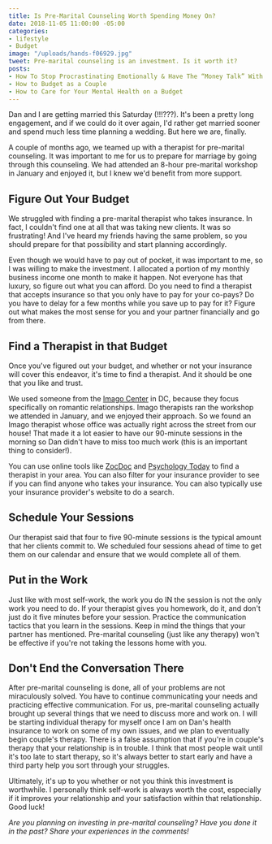 ```yaml
---
title: Is Pre-Marital Counseling Worth Spending Money On?
date: 2018-11-05 11:00:00 -05:00
categories:
- lifestyle
- Budget
image: "/uploads/hands-f06929.jpg"
tweet: Pre-marital counseling is an investment. Is it worth it?
posts:
- How To Stop Procrastinating Emotionally & Have The “Money Talk” With Your S.O.
- How to Budget as a Couple
- How to Care for Your Mental Health on a Budget
---
```


Dan and I are getting married this Saturday (!!!???). It's been a pretty long engagement, and if we could do it over again, I'd rather get married sooner and spend much less time planning a wedding. But here we are, finally.

A couple of months ago, we teamed up with a therapist for pre-marital counseling. It was important to me for us to prepare for marriage by going through this counseling. We had attended an 8-hour pre-marital workshop in January and enjoyed it, but I knew we'd benefit from more support.

## Figure Out Your Budget

We struggled with finding a pre-marital therapist who takes insurance. In fact, I couldn't find one at all that was taking new clients. It was so frustrating! And I've heard my friends having the same problem, so you should prepare for that possibility and start planning accordingly.

Even though we would have to pay out of pocket, it was important to me, so I was willing to make the investment. I allocated a portion of my monthly business income one month to make it happen. Not everyone has that luxury, so figure out what you can afford. Do you need to find a therapist that accepts insurance so that you only have to pay for your co-pays? Do you have to delay for a few months while you save up to pay for it? Figure out what makes the most sense for you and your partner financially and go from there.

## Find a Therapist in that Budget

Once you've figured out your budget, and whether or not your insurance will cover this endeavor, it's time to find a therapist. And it should be one that you like and trust.

We used someone from the [Imago Center](https://imagocenterdc.com/) in DC, because they focus specifically on romantic relationships. Imago therapists ran the workshop we attended in January, and we enjoyed their approach. So we found an Imago therapist whose office was actually right across the street from our house! That made it a lot easier to have our 90-minute sessions in the morning so Dan didn't have to miss too much work (this is an important thing to consider!). 

You can use online tools like [ZocDoc](https://www.zocdoc.com/) and [Psychology Today](https://www.psychologytoday.com/us) to find a therapist in your area. You can also filter for your insurance provider to see if you can find anyone who takes your insurance. You can also typically use your insurance provider's website to do a search.

## Schedule Your Sessions

Our therapist said that four to five 90-minute sessions is the typical amount that her clients commit to. We scheduled four sessions ahead of time to get them on our calendar and ensure that we would complete all of them. 

## Put in the Work

Just like with most self-work, the work you do IN the session is not the only work you need to do. If your therapist gives you homework, do it, and don't just do it five minutes before your session. Practice the communication tactics that you learn in the sessions. Keep in mind the things that your partner has mentioned. Pre-marital counseling (just like any therapy) won't be effective if you're not taking the lessons home with you.

## Don't End the Conversation There

After pre-marital counseling is done, all of your problems are not miraculously solved. You have to continue communicating your needs and practicing effective communication. For us, pre-marital counseling actually brought up several things that we need to discuss more and work on. I will be starting individual therapy for myself once I am on Dan's health insurance to work on some of my own issues, and we plan to eventually begin couple's therapy. There is a false assumption that if you're in couple's therapy that your relationship is in trouble. I think that most people wait until it's too late to start therapy, so it's always better to start early and have a third party help you sort through your struggles.

Ultimately, it's up to you whether or not you think this investment is worthwhile. I personally think self-work is always worth the cost, especially if it improves your relationship and your satisfaction within that relationship. Good luck!

*Are you planning on investing in pre-marital counseling? Have you done it in the past? Share your experiences in the comments!*
